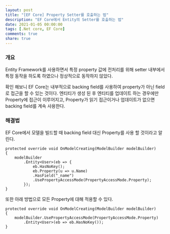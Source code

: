 ```yaml
---
layout: post
title: "[EF Core] Property Setter를 호출하는 법"
description: "EF Core에서 Entity의 Setter를 호출하는 법"
date: 2021-01-05 00:00:00
tags: [.Net core, EF Core]
comments: true
share: true
---
```


### 개요

Entity Framework를 사용하면서 특정 property 값에 전처리를 위해 setter 내부에서 특정 동작을 하도록 하였으나 정상적으로 
동작하지 않았다.

확인 해보니 EF Core는 내부적으로 backing field를 사용하여 property가  아닌 field로  접근을 할 수 있는 것이다.
엔티티가 생성 된 후 엔티티를 업데이트 하는 경우에만 Property에 접근이 이루어지고, Property가 읽기 접근이거나 업데이트가 없으면 backing field를 계속 사용한다.

### 해결법

EF Core에서 모델을 빌드할 때 backing field 대신 Property를 사용 할 것이라고 알린다.

```Csharp
protected override void OnModelCreating(ModelBuilder modelBuilder)
{
    modelBuilder
        .Entity<User>(eb => {
            eb.HasNoKey();
            eb.Property(u => u.Name)
            .HasField("_name")
            .UsePropertyAccessMode(PropertyAccessMode.Property);
        });
}
```

또한 아래 방법으로 모든 Property에 대해 적용할 수 있다.

```Csharp
protected override void OnModelCreating(ModelBuilder modelBuilder)
{
    modelBuilder.UsePropertyAccessMode(PropertyAccessMode.Property)
        .Entity<User>(eb => eb.HasNoKey());
}
```
